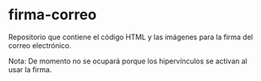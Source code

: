 # firma-correo
Repositorio que contiene el código HTML y las imágenes para la firma del correo electrónico.

Nota: De momento no se ocupará porque los hipervínculos se activan al usar la firma.

